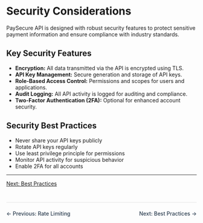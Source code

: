 # Security Considerations

PaySecure API is designed with robust security features to protect sensitive payment information and ensure compliance with industry standards.

## Key Security Features
- **Encryption:** All data transmitted via the API is encrypted using TLS.
- **API Key Management:** Secure generation and storage of API keys.
- **Role-Based Access Control:** Permissions and scopes for users and applications.
- **Audit Logging:** All API activity is logged for auditing and compliance.
- **Two-Factor Authentication (2FA):** Optional for enhanced account security.

## Security Best Practices
- Never share your API keys publicly
- Rotate API keys regularly
- Use least privilege principle for permissions
- Monitor API activity for suspicious behavior
- Enable 2FA for all accounts

---

[Next: Best Practices](./best-practices.md)

<div style="display: flex; justify-content: space-between; margin-top: 40px; padding: 20px 0; border-top: 2px solid #eee;">
  <a href="#/api-reference/rate-limiting" style="text-decoration: none; color: #2c3e50; font-weight: 500;">← Previous: Rate Limiting</a>
  <a href="#/guides/best-practices" style="text-decoration: none; color: #2c3e50; font-weight: 500;">Next: Best Practices →</a>
</div>
